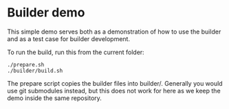 # Builder demo

This simple demo serves both as a demonstration of how to use the builder
and as a test case for builder development.

To run the build, run this from the current folder:

    ./prepare.sh
    ./builder/build.sh

The prepare script copies the builder files into builder/. Generally
you would use git submodules instead, but this does not work for here
as we keep the demo inside the same repository.
